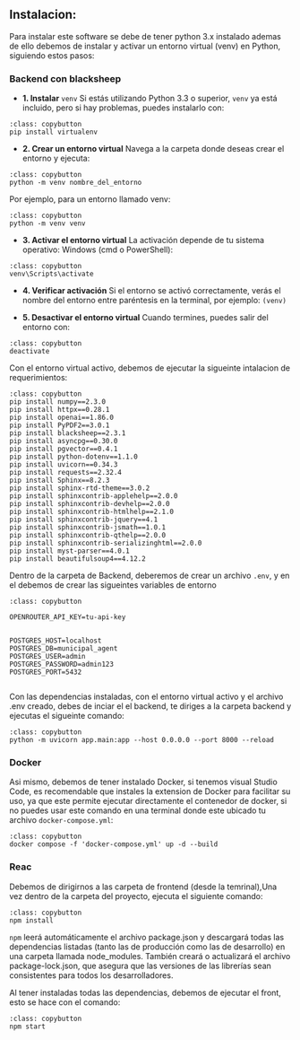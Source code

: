 ## Instalacion:

Para instalar este software se debe de tener python 3.x instalado ademas de ello debemos de instalar y activar un entorno virtual (venv) en Python, siguiendo estos pasos:

### Backend con blacksheep
- **1. Instalar**  `venv`
Si estás utilizando Python 3.3 o superior, `venv` ya está incluido, pero si hay problemas, puedes instalarlo con:


```{code-block}
:class: copybutton
pip install virtualenv
```

- **2. Crear un entorno virtual**
Navega a la carpeta donde deseas crear el entorno y ejecuta:

```{code-block}
:class: copybutton
python -m venv nombre_del_entorno
```
Por ejemplo, para un entorno llamado venv:
```{code-block}
:class: copybutton
python -m venv venv
```

- **3. Activar el entorno virtual**
La activación depende de tu sistema operativo:
Windows (cmd o PowerShell):
```{code-block}
:class: copybutton
venv\Scripts\activate
```

- **4. Verificar activación**
Si el entorno se activó correctamente, verás el nombre del entorno entre paréntesis en la terminal, por ejemplo: `(venv)` 

- **5. Desactivar el entorno virtual**
Cuando termines, puedes salir del entorno con:

```{code-block}
:class: copybutton
deactivate
```

Con el entorno virtual activo, debemos de ejecutar la sigueinte intalacion de requerimientos:

```{code-block}
:class: copybutton
pip install numpy==2.3.0
pip install httpx==0.28.1
pip install openai==1.86.0
pip install PyPDF2==3.0.1
pip install blacksheep==2.3.1
pip install asyncpg==0.30.0
pip install pgvector==0.4.1
pip install python-dotenv==1.1.0
pip install uvicorn==0.34.3
pip install requests==2.32.4
pip install Sphinx==8.2.3
pip install sphinx-rtd-theme==3.0.2
pip install sphinxcontrib-applehelp==2.0.0
pip install sphinxcontrib-devhelp==2.0.0
pip install sphinxcontrib-htmlhelp==2.1.0
pip install sphinxcontrib-jquery==4.1
pip install sphinxcontrib-jsmath==1.0.1
pip install sphinxcontrib-qthelp==2.0.0
pip install sphinxcontrib-serializinghtml==2.0.0
pip install myst-parser==4.0.1
pip install beautifulsoup4==4.12.2

```

Dentro de la carpeta de Backend, deberemos de crear un archivo `.env`, y en el debemos de crear las sigueintes variables de entorno

```{code-block}
:class: copybutton

OPENROUTER_API_KEY=tu-api-key


POSTGRES_HOST=localhost
POSTGRES_DB=municipal_agent
POSTGRES_USER=admin
POSTGRES_PASSWORD=admin123
POSTGRES_PORT=5432


```

Con las dependencias instaladas, con el entorno virtual activo y el archivo .env creado, debes de inciar el el backend, te diriges a la carpeta backend y ejecutas el sigueinte comando: 

```{code-block}
:class: copybutton
python -m uvicorn app.main:app --host 0.0.0.0 --port 8000 --reload
```



### Docker
Asi mismo, debemos de tener instalado Docker, si tenemos visual Studio Code, es recomendable que instales la extension de Docker para facilitar su uso, ya que este permite ejecutar directamente el contenedor de docker, si no puedes usar este comando en una terminal donde este ubicado tu archivo `docker-compose.yml`: 



```{code-block}
:class: copybutton
docker compose -f 'docker-compose.yml' up -d --build 

```

### Reac

Debemos de dirigirnos a las carpeta de frontend (desde la temrinal),Una vez dentro de la carpeta del proyecto, ejecuta el siguiente comando:

```{code-block}
:class: copybutton
npm install
```

`npm` leerá automáticamente el archivo package.json y descargará todas las dependencias listadas (tanto las de producción como las de desarrollo) en una carpeta llamada node_modules. También creará o actualizará el archivo package-lock.json, que asegura que las versiones de las librerías sean consistentes para todos los desarrolladores.

Al tener instaladas todas las dependencias, debemos de ejecutar el front, esto se hace con el comando:
```{code-block}
:class: copybutton
npm start
```